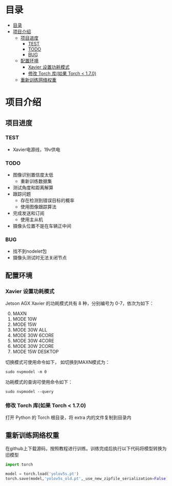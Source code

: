 # 目录

- [目录](#目录)
- [项目介绍](#项目介绍)
  - [项目进度](#项目进度)
    - [TEST](#test)
    - [TODO](#todo)
    - [BUG](#bug)
  - [配置环境](#配置环境)
    - [Xavier 设置功耗模式](#xavier-设置功耗模式)
    - [修改 Torch 库(如果 Torch < 1.7.0)](#修改-torch-库如果-torch--170)
  - [重新训练网络权重](#重新训练网络权重)

# 项目介绍

## 项目进度

### TEST

- Xavier电源线，19v供电

### TODO

- 图像识别置信度太低
  - 重新训练数据集
- 测试角度和距离解算
- 跟踪问题
  - 存在检测到错误目标的概率
  - 使用图像跟踪算法
- 完成发送和订阅
  - 使用主从机
- 摄像头位置不是在车辆正中间

### BUG

- 找不到nodelet包
- 摄像头测试时无法关闭节点

## 配置环境

### Xavier 设置功耗模式

Jetson AGX Xavier 的功耗模式共有 8 种，分别编号为 0-7，依次为如下：

0. MAXN
1. MODE 10W
2. MODE 15W
3. MODE 30W ALL
4. MODE 30W 6CORE
5. MODE 30W 4CORE
6. MODE 30W 2CORE
7. MODE 15W DESKTOP
   
切换模式可使用命令如下， 如切换到MAXN模式为：

```
sudo nvpmodel -m 0
```

功耗模式的查询可使用命令如下：

```
sudo nvpmodel --query
```

### 修改 Torch 库(如果 Torch < 1.7.0)

打开 Python 的 Torch 根目录，将 extra 内的文件复制到目录内

## 重新训练网络权重

在github上下载源码，按照教程进行训练。训练完成后执行以下代码将模型转换为旧模型

```python
import torch

model = torch.load('yolov5s.pt') 
torch.save(model,'yolov5s_old.pt',_use_new_zipfile_serialization=False)
``` 
